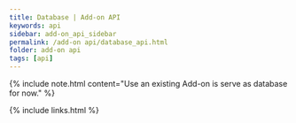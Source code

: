 ```yaml
---
title: Database | Add-on API
keywords: api
sidebar: add-on_api_sidebar
permalink: /add-on api/database_api.html
folder: add-on api
tags: [api]
---
```


{% include note.html content="Use an existing Add-on is serve as database for now." %}

{% include links.html %}
